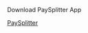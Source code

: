 Download PaySplitter App

[PaySplitter](https://github.com/JuliodelJunco/PaySplitter/raw/main/PaySplitter.apk)
